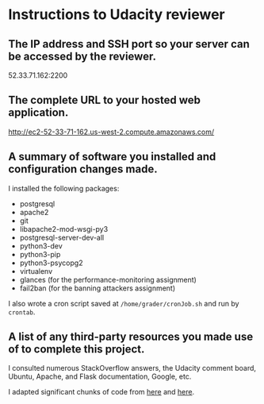 # Instructions to Udacity reviewer

## The IP address and SSH port so your server can be accessed by the reviewer.

52.33.71.162:2200

## The complete URL to your hosted web application.

http://ec2-52-33-71-162.us-west-2.compute.amazonaws.com/

## A summary of software you installed and configuration changes made.

I installed the following packages:

* postgresql 
* apache2 
* git
* libapache2-mod-wsgi-py3 
* postgresql-server-dev-all
* python3-dev 
* python3-pip 
* python3-psycopg2
* virtualenv
* glances (for the performance-monitoring assignment)
* fail2ban (for the banning attackers assignment)

I also wrote a cron script saved at `/home/grader/cronJob.sh` and run by `crontab`.

## A list of any third-party resources you made use of to complete this project.

I consulted numerous StackOverflow answers, the Udacity comment board, Ubuntu, Apache, and Flask documentation, Google, etc. 

I adapted significant chunks of code from [here](https://goo.gl/r9yH4T) and [here](http://goo.gl/UJFhQO). 
